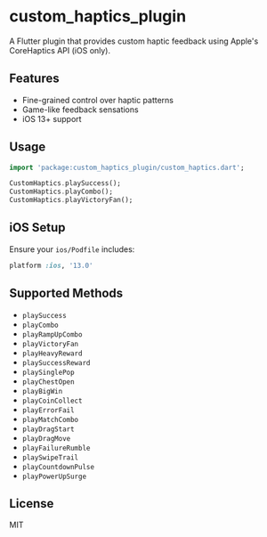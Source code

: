 # custom_haptics_plugin

A Flutter plugin that provides custom haptic feedback using Apple's CoreHaptics API (iOS only).

## Features

- Fine-grained control over haptic patterns
- Game-like feedback sensations
- iOS 13+ support

## Usage

```dart
import 'package:custom_haptics_plugin/custom_haptics.dart';

CustomHaptics.playSuccess();
CustomHaptics.playCombo();
CustomHaptics.playVictoryFan();
```

## iOS Setup

Ensure your `ios/Podfile` includes:

```ruby
platform :ios, '13.0'
```

## Supported Methods

- `playSuccess`
- `playCombo`
- `playRampUpCombo`
- `playVictoryFan`
- `playHeavyReward`
- `playSuccessReward`
- `playSinglePop`
- `playChestOpen`
- `playBigWin`
- `playCoinCollect`
- `playErrorFail`
- `playMatchCombo`
- `playDragStart`
- `playDragMove`
- `playFailureRumble`
- `playSwipeTrail`
- `playCountdownPulse`
- `playPowerUpSurge`

## License

MIT
